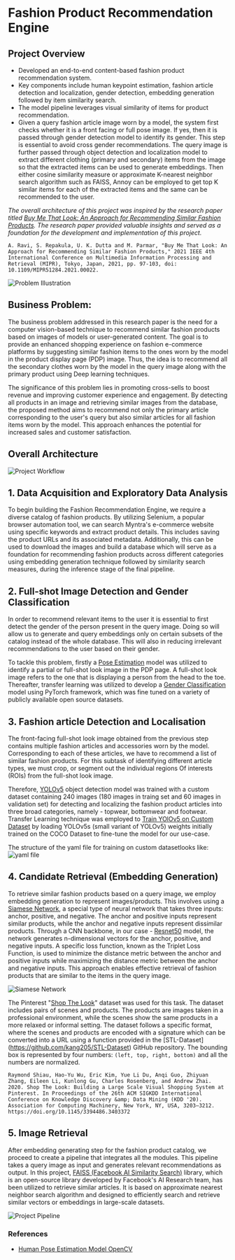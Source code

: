 # Fashion Product Recommendation Engine 

## Project Overview
- Developed an end-to-end content-based fashion product recommendation system.
- Key components include human keypoint estimation, fashion article detection and localization, gender detection,
embedding generation followed by item similarity search.
- The model pipeline leverages visual similarity of items for product recommendation.
- Given a query fashion article image worn by a model, the system first checks whether it is a front facing or full pose image. If yes, then it is passed through gender detection model to identify its gender. This step is essential to avoid cross gender recommendations. The query image is further passed through object detection and localization model to extract different clothing (primary and secondary) items from the image so that the extracted items can be used to generate embeddings. Then either cosine similarity measure or approximate K-nearest neighbor search algorithm such as FAISS, Annoy can be employed to get top K similar items for each of the extracted items and the same can be recommended to the user. 


_The overall architecture of this project was inspired by the research paper titled [Buy Me That Look: An Approach for Recommending Similar Fashion Products](https://ieeexplore.ieee.org/abstract/document/9565561). The research paper provided valuable insights and served as a foundation for the development and implementation of this project._

```
A. Ravi, S. Repakula, U. K. Dutta and M. Parmar, "Buy Me That Look: An Approach for Recommending Similar Fashion Products," 2021 IEEE 4th International Conference on Multimedia Information Processing and Retrieval (MIPR), Tokyo, Japan, 2021, pp. 97-103, doi: 10.1109/MIPR51284.2021.00022.
```


![Problem Illustration](https://github.com/gautamgc17/Fashion-Products-Recommendation-Engine/blob/e07ead007a9fe79645e315c15133f6f1de1ed2a1/assets/idea.PNG)

## Business Problem:
The business problem addressed in this research paper is the need for a computer vision-based technique to recommend similar fashion products based on images of models or user-generated content. The goal is to provide an enhanced shopping experience on fashion e-commerce platforms by suggesting similar fashion items to the ones worn by the model in the product display page (PDP) image. Thus, the idea is to recommend all the secondary clothes worn by the model in the query image along with the primary product using Deep learning techniques. 

The significance of this problem lies in promoting cross-sells to boost revenue and improving customer experience and engagement. By detecting all products in an image and retrieving similar images from the database, the proposed method aims to recommend not only the primary article corresponding to the user's query but also similar articles for all fashion items worn by the model. This approach enhances the potential for increased sales and customer satisfaction.


## Overall Architecture

![Project Workflow](https://github.com/gautamgc17/Fashion-Products-Recommendation-Engine/blob/e07ead007a9fe79645e315c15133f6f1de1ed2a1/assets/architecture.png)

## 1. Data Acquisition and Exploratory Data Analysis
To begin building the Fashion Recommendation Engine, we require a diverse catalog of fashion products. By utilizing Selenium, a popular browser automation tool, we can search Myntra's e-commerce website using specific keywords and extract product details. This includes saving the product URLs and its associated metadata. Additionally, this can be used to download the images and build a database which will serve as a foundation for recommending fashion products across different categories using embedding generation technique followed by similarity search measures, during the inference stage of the final pipeline.

## 2. Full-shot Image Detection and Gender Classification
In order to recommend relevant items to the user it is essential to first detect the gender of the person present in the query image. Doing so will allow us to generate and query embeddings only on certain subsets of the catalog instead of the whole database. This will also in reducing irrelevant recommendations to the user based on their gender.

To tackle this problem, firstly a [Pose Estimation](https://github.com/quanhua92/human-pose-estimation-opencv) model was utilized to identify a partial or full-shot look image in the PDP page. A full-shot look image refers to the one that is displaying a person from the head to the toe. Thereafter, transfer learning was utilized to develop a [Gender Classification](https://github.com/e0xextazy/gender-est) model using PyTorch framework, which was fine tuned on a variety of publicly available open source datasets.

## 3. Fashion article Detection and Localisation
The front-facing full-shot look image obtained from the previous step contains multiple fashion articles and accessories worn by the model. Corresponding to each of these articles, we have to recommend a list of similar fashion products. For this subtask of identifying different article types, we must crop, or segment out the individual regions Of interests (ROIs) from the full-shot look image. 

Therefore, [YOLOv5](https://github.com/ultralytics/yolov5) object detection model was trained with a custom dataset containing 240 images (180 images in traing set and 60 images in validation set) for detecting and localizing the fashion product articles into three broad categories, namely - topwear, bottomwear and footwear. Transfer Learning technique was employed to [Train YOlOv5 on Custom Dataset](https://docs.ultralytics.com/yolov5/tutorials/train_custom_data/) by loading YOLOv5s (small variant of YOLOv5) weights initially trained on the COCO Dataset to fine-tune the model for our use-case. 

The structure of the yaml file for training on custom datasetlooks like:
![yaml file](https://github.com/gautamgc17/Fashion-Products-Recommendation-Engine/blob/e07ead007a9fe79645e315c15133f6f1de1ed2a1/assets/format.PNG)


## 4. Candidate Retrieval (Embedding Generation)
To retrieve similar fashion products based on a query image, we employ embedding generation to represent images/products. This involves using a [Siamese Network](https://keras.io/examples/vision/siamese_network/), a special type of neural network that takes three inputs: anchor, positive, and negative. The anchor and positive inputs represent similar products, while the anchor and negative inputs represent dissimilar products. Through a CNN backbone, in our case - [Resnet50](https://keras.io/api/applications/resnet/) model, the network generates n-dimensional vectors for the anchor, positive, and negative inputs. A specific loss function, known as the Triplet Loss Function, is used to minimize the distance metric between the anchor and positive inputs while maximizing the distance metric between the anchor and negative inputs. This approach enables effective retrieval of fashion products that are similar to the items in the query image.

![Siamese Network](https://github.com/gautamgc17/Fashion-Products-Recommendation-Engine/blob/e07ead007a9fe79645e315c15133f6f1de1ed2a1/assets/siamese_nets.png)

The Pinterest "[Shop The Look](https://dl.acm.org/doi/abs/10.1145/3394486.3403372)" dataset was used for this task. The dataset includes pairs of scenes and products. The products are images taken in a professional environment, while the scenes show the same products in a more relaxed or informal setting. The dataset follows a specific format, where the scenes and products are encoded with a signature which can be converted into a URL using a function provided in the [STL-Dataset] (https://github.com/kang205/STL-Dataset) GitHub repository. The bounding box is represented by four numbers: ```(left, top, right, bottom)``` and all the numbers are normalized.

```
Raymond Shiau, Hao-Yu Wu, Eric Kim, Yue Li Du, Anqi Guo, Zhiyuan Zhang, Eileen Li, Kunlong Gu, Charles Rosenberg, and Andrew Zhai. 2020. Shop The Look: Building a Large Scale Visual Shopping System at Pinterest. In Proceedings of the 26th ACM SIGKDD International Conference on Knowledge Discovery &amp; Data Mining (KDD '20). Association for Computing Machinery, New York, NY, USA, 3203–3212. https://doi.org/10.1145/3394486.3403372
```

## 5. Image Retrieval
After embedding generating step for the fashion product catalog, we proceed to create a pipeline that integrates all the modules. This pipeline takes a query image as input and generates relevant recommendations as output. In this project, [FAISS (Facebook AI Similarity Search)](https://github.com/facebookresearch/faiss) library, which is an open-source library developed by Facebook's AI Research team, has been utilized to retrieve similar articles. It is based on approximate nearest neighbor search algorithm and designed to efficiently search and retrieve similar vectors or embeddings in large-scale datasets. 

![Project Pipeline](https://github.com/gautamgc17/Fashion-Products-Recommendation-Engine/blob/e07ead007a9fe79645e315c15133f6f1de1ed2a1/assets/pipeline.png)

### References
- [Human Pose Estimation Model OpenCV](https://github.com/quanhua92/human-pose-estimation-opencv)



